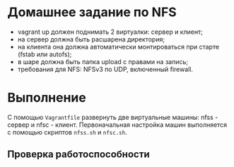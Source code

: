 # Домашнее задание по NFS

- vagrant up должен поднимать 2 виртуалки: сервер и клиент;  
- на сервер должна быть расшарена директория;  
- на клиента она должна автоматически монтироваться при старте (fstab или autofs);  
- в шаре должна быть папка upload с правами на запись;  
- требования для NFS: NFSv3 по UDP, включенный firewall.  

# Выполнение

С помощью ```Vagrantfile``` развернуть две виртуальные машины: nfss - сервер и nfsc - клиент.
Первоначальная настройка машин выполняется с помощью скриптов ```nfss.sh``` и ```nfsc.sh```.

## Проверка работоспособности

